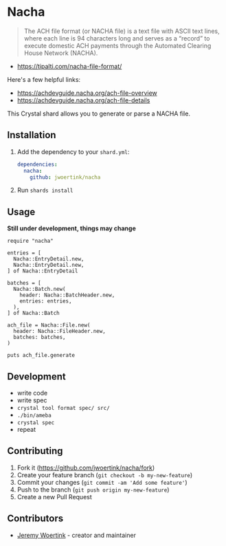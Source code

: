 # Nacha

> The ACH file format (or NACHA file) is a text file with ASCII text lines, where each line is 94 characters long and serves as a “record” to execute domestic ACH payments through the Automated Clearing House Network (NACHA).
- https://tipalti.com/nacha-file-format/

Here's a few helpful links:
- https://achdevguide.nacha.org/ach-file-overview
- https://achdevguide.nacha.org/ach-file-details

This Crystal shard allows you to generate or parse a NACHA file.

## Installation

1. Add the dependency to your `shard.yml`:

   ```yaml
   dependencies:
     nacha:
       github: jwoertink/nacha
   ```

2. Run `shards install`

## Usage

**Still under development, things may change**

```crystal
require "nacha"

entries = [
  Nacha::EntryDetail.new,
  Nacha::EntryDetail.new,
] of Nacha::EntryDetail

batches = [
  Nacha::Batch.new(
    header: Nacha::BatchHeader.new,
    entries: entries,
  ),
] of Nacha::Batch

ach_file = Nacha::File.new(
  header: Nacha::FileHeader.new,
  batches: batches,
)

puts ach_file.generate
```


## Development

* write code
* write spec
* `crystal tool format spec/ src/`
* `./bin/ameba`
* `crystal spec`
* repeat

## Contributing

1. Fork it (<https://github.com/jwoertink/nacha/fork>)
2. Create your feature branch (`git checkout -b my-new-feature`)
3. Commit your changes (`git commit -am 'Add some feature'`)
4. Push to the branch (`git push origin my-new-feature`)
5. Create a new Pull Request

## Contributors

- [Jeremy Woertink](https://github.com/jwoertink) - creator and maintainer
